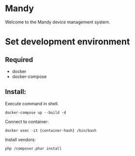 Mandy
========================

Welcome to the Mandy device management system.

Set development environment
========================
Required
---------
- docker
- docker-compose

Install:
--------
Execute command in shell.

    docker-compose up --build -d
    
Connect to container:

    docker exec -it {container-hash} /bin/bash

Install vendors:

    php /composer.phar install
    
